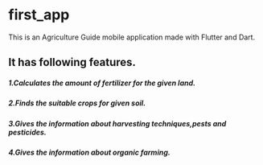 # first_app

This is an Agriculture Guide mobile application made with Flutter and Dart.

## It has following features.

##### 1.Calculates the amount of fertilizer for the given land.
##### 2.Finds the suitable crops for given soil.
##### 3.Gives the information about harvesting techniques,pests and pesticides.
##### 4.Gives the information about organic farming.


